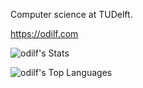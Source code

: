 Computer science at TUDelft.

https://odilf.com


![odilf's Stats](https://github-readme-stats.vercel.app/api?username=odilf&theme=ayu-mirage&show_icons=true&hide_border=false&count_private=true)

![odilf's Top Languages](https://github-readme-stats.vercel.app/api/top-langs/?username=odilf&theme=ayu-mirage&show_icons=true&hide_border=true&layout=compact)

